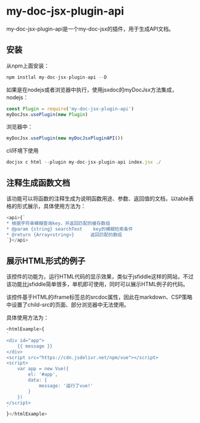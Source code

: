 # my-doc-jsx-plugin-api
my-doc-jsx-plugin-api是一个my-doc-jsx的插件，用于生成API文档。

## 安装
从npm上面安装：

```javascript
npm instlal my-doc-jsx-plugin-api --D
```
如果是在nodejs或者浏览器中执行，使用jsxdoc的myDocJsx方法集成，nodejs：

```javascript
const Plugin = require('my-doc-jsx-plugin-api')
myDocJsx.usePlugin(new Plugin)
```
浏览器中：

```javascript
myDocJsx.usePlugin(new myDocJsxPluginAPI())
```
cli环境下使用

```javascript
docjsx c html --plugin my-doc-jsx-plugin-api index.jsx ./
```

## 注释生成函数文档
该功能可以将函数的注释生成为说明函数用途、参数、返回值的文档，以table表格的形式展示，具体使用方法为：

```javascript
<api>{`
* 根据字符串模糊查询key，并返回匹配的缓存数组
* @param {string} searchText    key的模糊检索条件
* @return {Array<string>}      返回匹配的数组
`}</api>
```

## 展示HTML形式的例子
该控件的功能为，运行HTML代码的显示效果，类似于jsfiddle这样的网站，不过该功能比jsfiddle简单很多，单机即可使用，同时可以展示HTML例子的代码。

该控件基于HTML的iframe标签总的srcdoc属性，因此在markdown、CSP策略中设置了child-src的页面、部分浏览器中无法使用。

具体使用方法为：

```javascript
<htmlExample>{
`
<div id="app">
    {{ message }}
</div>
<script src="https://cdn.jsdelivr.net/npm/vue"></script>
<script>
    var app = new Vue({
        el: '#app',
        data: {
            message: '运行了vue!'
        }
    })
</script>
`
}</htmlExample>
```


